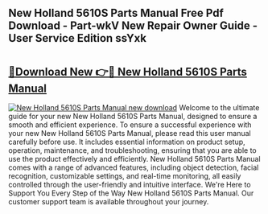 ## New Holland 5610S Parts Manual Free Pdf Download - Part-wkV New Repair Owner Guide - User Service Edition ssYxk

# <h2><a href="http://bc53951.oget.top/?id=New+Holland+5610S+Parts+Manual">🔗Download New 👉🔴 New Holland 5610S Parts Manual</a></h2>

[![New Holland 5610S Parts Manual new download](https://i.imgur.com/5g1atiW.png)](http://bc53951.oget.top/?id=New+Holland+5610S+Parts+Manual)
Welcome to the ultimate guide for your new New Holland 5610S Parts Manual, designed to ensure a smooth and efficient experience. To ensure a successful experience with your new New Holland 5610S Parts Manual, please read this user manual carefully before use. It includes essential information on product setup, operation, maintenance, and troubleshooting, ensuring that you are able to use the product effectively and efficiently. New Holland 5610S Parts Manual comes with a range of advanced features, including object detection, facial recognition, customizable settings, and real-time monitoring, all easily controlled through the user-friendly and intuitive interface. We're Here to Support You Every Step of the Way New Holland 5610S Parts Manual. Our customer support team is available throughout your journey.
